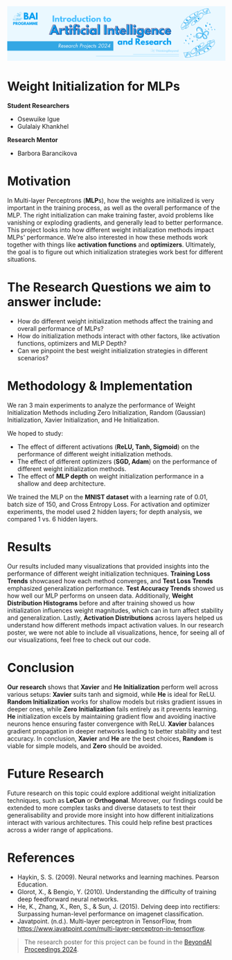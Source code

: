 ![BeyondAI Banner for Research Projects](../BeyondAI_Banner_Research_Projects_2024.png)

# Weight Initialization for MLPs

**Student Researchers**

- Osewuike Igue
- Gulalaiy Khankhel

**Research Mentor**

- Barbora Barancikova

# Motivation
  
In Multi-layer Perceptrons (**MLP**s), how the weights are initialized is very important in the training process, as well as the overall performance of the MLP. The right initialization can make training faster, avoid problems like vanishing or exploding gradients, and generally lead to better performance. This project looks into how different weight initialization methods impact MLPs' performance. We’re also interested in how these methods work together with things like **activation functions** and **optimizers**. Ultimately, the goal is to figure out which initialization strategies work best for different situations.

# The Research Questions we aim to answer include:

* How do different weight initialization methods affect the training  and overall performance of MLPs?
* How do initialization methods interact with other factors, like activation functions, optimizers and MLP Depth?
* Can we pinpoint the best weight initialization strategies in different scenarios?

# Methodology & Implementation

We ran 3 main experiments to analyze the performance of Weight Initialization Methods including Zero Initialization, Random (Gaussian) Initialization, Xavier Initialization, and He Initialization. 

We hoped to study:

- The effect of different activations (**ReLU, Tanh, Sigmoid**) on the performance of different weight initialization methods.
- The effect of different optimizers (**SGD, Adam**) on the performance of different weight initialization methods.
- The effect of **MLP depth** on weight initialization performance in a shallow and deep architecture.

We trained the MLP on the **MNIST dataset** with a learning rate of 0.01, batch size of 150, and Cross Entropy Loss. For activation and optimizer experiments, the model used 2 hidden layers; for depth analysis, we compared 1 vs. 6 hidden layers. 

# Results

Our results included many visualizations that provided insights into the performance of different weight initialization techniques. **Training Loss Trends** showcased how each method converges, and **Test Loss Trends** emphasized generalization performance. **Test Accuracy Trends** showed us how well our MLP performs on unseen data. Additionally, **Weight Distribution Histograms** before and after training showed us how initialization influences weight magnitudes, which can in turn affect stability and generalization. Lastly, **Activation Distributions** across layers helped us understand how different methods impact activation values. In our research poster, we were not able to include all visualizations, hence, for seeing all of our visualizations, feel free to check out our code.

# Conclusion

**Our** **research** shows that **Xavier** and **He** **Initialization** perform well across various setups: **Xavier** suits tanh and sigmoid, while **He** is ideal for ReLU. **Random Initialization** works for shallow models but risks gradient issues in deeper ones, while **Zero** **Initialization** fails entirely as it prevents learning. **He** initialization excels by maintaining gradient flow and avoiding inactive neurons hence ensuring faster convergence with ReLU. **Xavier** balances gradient propagation in deeper networks leading to better stability and test accuracy. In conclusion, **Xavier** and **He** are the best choices, **Random** is viable for simple models, and **Zero** should be avoided. 



# Future Research

Future research on this topic could explore additional weight initialization techniques, such as **LeCun** or **Orthogonal**. Moreover, our findings could be extended to more complex tasks and diverse datasets to test their generalisability and provide more insight into how different initializations interact with various architectures. This could help refine best practices across a wider range of applications.

# References

- Haykin, S. S. (2009). Neural networks and learning machines. Pearson Education.
- Glorot, X., & Bengio, Y. (2010). Understanding the difficulty of training deep feedforward neural networks.
- He, K., Zhang, X., Ren, S., & Sun, J. (2015). Delving deep into rectifiers: Surpassing human-level performance on imagenet classification.
- Javatpoint. (n.d.). Multi-layer perceptron in TensorFlow, from https://www.javatpoint.com/multi-layer-perceptron-in-tensorflow.

> The research poster for this project can be found in the [BeyondAI Proceedings 2024](https://thinkingbeyond.education/beyondai_proceedings_2024/).
